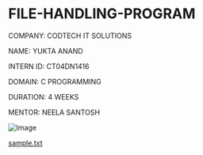 # FILE-HANDLING-PROGRAM

 COMPANY: CODTECH IT SOLUTIONS

 NAME: YUKTA ANAND

 INTERN ID: CT04DN1416

 DOMAIN: C PROGRAMMING

 DURATION: 4 WEEKS

 MENTOR: NEELA SANTOSH
 
 ![Image](https://github.com/user-attachments/assets/77b774f9-5c38-4939-aa42-551b8f60fff2)

 [sample.txt](https://github.com/user-attachments/files/20546023/sample.txt)

 
